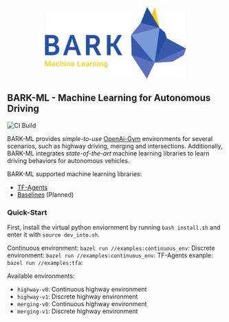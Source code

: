 
<p align="center">
<img src="utils/bark_ml_logo.png" width="65%" alt="BARK-ML" />
</p>

## BARK-ML - Machine Learning for Autonomous Driving

![CI Build](https://github.com/bark-simulator/bark-ml/workflows/CI/badge.svg)

BARK-ML provides <i>simple-to-use</i> [OpenAi-Gym](https://github.com/openai/gym) environments for several scenarios, such as highway driving, merging and intersections.
Additionally, BARK-ML integrates <i>state-of-the-art</i> machine learning libraries to learn driving behaviors for autonomous vehicles.

BARK-ML supported machine learning libraries:

* [TF-Agents](https://github.com/tensorflow/agents)
* [Baselines](https://github.com/openai/baselines) (Planned)

### Quick-Start

First, install the virtual python enviornment by running `bash install.sh` and enter it with `source dev_into.sh`.

Continuous environment: `bazel run //examples:continuous_env`:
Discrete environment: `bazel run //examples:continuous_env`:
TF-Agents exanple: `bazel run //examples:tfa`:

Available environments:

* `highway-v0`: Continuous highway environment
* `highway-v1`: Discrete highway environment
* `merging-v0`: Continuous highway environment
* `merging-v1`: Discrete highway environment
